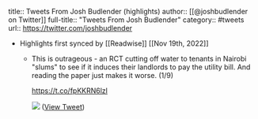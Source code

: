 title:: Tweets From Josh Budlender (highlights)
author:: [[@joshbudlender on Twitter]]
full-title:: "Tweets From Josh Budlender"
category:: #tweets
url:: https://twitter.com/joshbudlender

- Highlights first synced by [[Readwise]] [[Nov 19th, 2022]]
	- This is outrageous - an RCT cutting off water to tenants in Nairobi "slums" to see if it induces their landlords to pay the utility bill. And reading the paper just makes it worse.
	  (1/9)
	  
	  https://t.co/fpKKRN6lzl 
	  
	  ![](https://pbs.twimg.com/media/Ee62Lb_X0AAJrge.png) ([View Tweet](https://twitter.com/joshbudlender/status/1292170843389386761))
